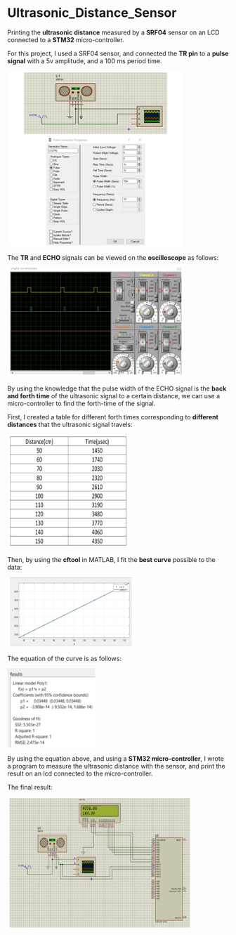 # Ultrasonic_Distance_Sensor
Printing the **ultrasonic distance** measured by a **SRF04** sensor on an LCD connected to a **STM32** micro-controller.

For this project, I used a SRF04 sensor, and connected the **TR pin** to a **pulse signal** with a 5v amplitude, and a 100 ms period time. 

<img src="images/IMG_4943.jpg" width="400" height="400">

The **TR** and **ECHO** signals can be viewed on the **oscilloscope** as follows:

<img src="images/IMG_4944.jpg" width="400" height="250">

By using the knowledge that the pulse width of the ECHO signal is the **back and forth time** of the ultrasonic signal to a certain distance, we can use a micro-controller to find the forth-time of the signal.

First, I created a table for different forth times corresponding to **different distances** that the ultrasonic signal travels:

<img src="images/IMG_4945.jpg" width="280" height="260">

Then, by using the **cftool** in MATLAB, I fit the **best curve** possible to the data:

<img src="images/IMG_4946.jpg" width="290" height="160">

The equation of the curve is as follows:

<img src="images/IMG_4947.jpg" width="200" height="180">

By using the equation above, and using a **STM32 micro-controller**, I wrote a program to measure the ultrasonic distance with the sensor, and print the result on an lcd connected to the micro-controller.

The final result:

<img src="images/IMG_4948.jpg" width="420" height="300">
